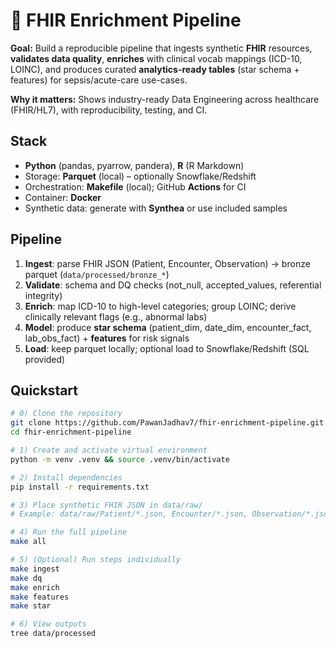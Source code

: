 # 🏥 FHIR Enrichment Pipeline

**Goal:** Build a reproducible pipeline that ingests synthetic **FHIR** resources, **validates data quality**, **enriches** with clinical vocab mappings (ICD-10, LOINC), and produces curated **analytics-ready tables** (star schema + features) for sepsis/acute-care use-cases.

**Why it matters:** Shows industry-ready Data Engineering across healthcare (FHIR/HL7), with reproducibility, testing, and CI.

## Stack

-   **Python** (pandas, pyarrow, pandera), **R** (R Markdown)
-   Storage: **Parquet** (local) – optionally Snowflake/Redshift
-   Orchestration: **Makefile** (local); GitHub **Actions** for CI
-   Container: **Docker**
-   Synthetic data: generate with **Synthea** or use included samples

## Pipeline

1.  **Ingest**: parse FHIR JSON (Patient, Encounter, Observation) → bronze parquet (`data/processed/bronze_*`)
2.  **Validate**: schema and DQ checks (not_null, accepted_values, referential integrity)
3.  **Enrich**: map ICD-10 to high-level categories; group LOINC; derive clinically relevant flags (e.g., abnormal labs)
4.  **Model**: produce **star schema** (patient_dim, date_dim, encounter_fact, lab_obs_fact) + **features** for risk signals
5.  **Load**: keep parquet locally; optional load to Snowflake/Redshift (SQL provided)

## Quickstart

```bash
# 0) Clone the repository
git clone https://github.com/PawanJadhav7/fhir-enrichment-pipeline.git
cd fhir-enrichment-pipeline

# 1) Create and activate virtual environment
python -m venv .venv && source .venv/bin/activate

# 2) Install dependencies
pip install -r requirements.txt

# 3) Place synthetic FHIR JSON in data/raw/
# Example: data/raw/Patient/*.json, Encounter/*.json, Observation/*.json

# 4) Run the full pipeline
make all

# 5) (Optional) Run steps individually
make ingest
make dq
make enrich
make features
make star

# 6) View outputs
tree data/processed
```